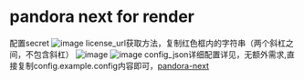 # pandora next for render
配置secret
![image](https://github.com/renqabs/pdrn/assets/130155002/622180f1-f526-4cd9-8c6b-d3209500059e)
license_url获取方法，复制红色框内的字符串（两个斜杠之间，不包含斜杠）
![image](https://github.com/renqabs/pdrn1/assets/130155002/2bfd795b-47f3-41a8-a913-d5b722b6eaaf)
![image](https://github.com/renqabs/pdrn1/assets/130155002/5caa497e-4164-4622-9184-951bffdfb168)
config_json详细配置详见，无额外需求,直接复制config.example.config内容即可，[pandora-next](https://github.com/pandora-next/deploy)
